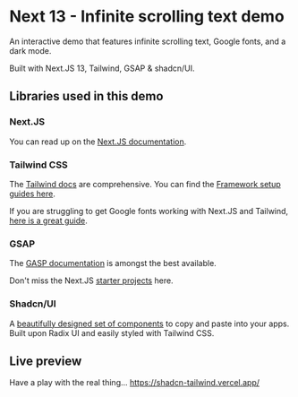 # Next 13 - Infinite scrolling text demo

An interactive demo that features infinite scrolling text, Google fonts, and a dark mode.

Built with Next.JS 13, Tailwind, GSAP & shadcn/UI.

## Libraries used in this demo

### Next.JS

You can read up on the [Next.JS documentation](https://nextjs.org/docs).

### Tailwind CSS

The [Tailwind docs](https://tailwindcss.com/docs/installation) are comprehensive. You can find the [Framework setup guides here](https://tailwindcss.com/docs/installation/framework-guides).

If you are struggling to get Google fonts working with Next.JS and Tailwind, [here is a great guide](https://medium.com/@matijazib/implement-google-fonts-with-tailwind-css-in-your-next-js-project-fb53375cc83b).

### GSAP

The [GASP documentation](https://greensock.com/docs/v3) is amongst the best available.

Don't miss the Next.JS [starter projects](https://stackblitz.com/@GreenSockLearning/collections/gsap-nextjs-starters) here.

### Shadcn/UI

A [beautifully designed set of components](https://ui.shadcn.com/docs) to copy and paste into your apps. Built upon Radix UI and easily styled with Tailwind CSS.

## Live preview

Have a play with the real thing...
https://shadcn-tailwind.vercel.app/
